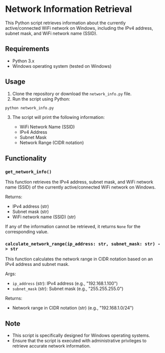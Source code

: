 # Network Information Retrieval

This Python script retrieves information about the currently active/connected WiFi network on Windows, including the IPv4 address, subnet mask, and WiFi network name (SSID).

## Requirements

- Python 3.x
- Windows operating system (tested on Windows)

## Usage

1. Clone the repository or download the `network_info.py` file.
2. Run the script using Python:

```bash
python network_info.py
```

3. The script will print the following information:

   - WiFi Network Name (SSID)
   - IPv4 Address
   - Subnet Mask
   - Network Range (CIDR notation)

## Functionality

### `get_network_info()`

This function retrieves the IPv4 address, subnet mask, and WiFi network name (SSID) of the currently active/connected WiFi network on Windows.

Returns:
- IPv4 address (str)
- Subnet mask (str)
- WiFi network name (SSID) (str)

If any of the information cannot be retrieved, it returns `None` for the corresponding value.

### `calculate_network_range(ip_address: str, subnet_mask: str) -> str`

This function calculates the network range in CIDR notation based on an IPv4 address and subnet mask.

Args:
- `ip_address` (str): IPv4 address (e.g., "192.168.1.100")
- `subnet_mask` (str): Subnet mask (e.g., "255.255.255.0")

Returns:
- Network range in CIDR notation (str) (e.g., "192.168.1.0/24")

## Note

- This script is specifically designed for Windows operating systems.
- Ensure that the script is executed with administrative privileges to retrieve accurate network information.
